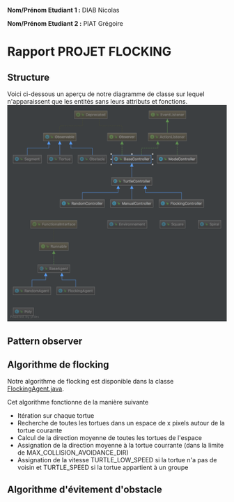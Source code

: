 
**Nom/Prénom Etudiant 1 :** DIAB Nicolas

**Nom/Prénom Etudiant 2 :** PIAT Grégoire

# Rapport PROJET FLOCKING

## Structure
Voici ci-dessous un aperçu de notre diagramme de classe sur lequel n'apparaissent que les entités sans leurs attributs et fonctions.
![diagram](/images/ClassDiagram.png)

## Pattern observer

## Algorithme de flocking
Notre algorithme de flocking est disponible dans la classe [FlockingAgent.java](/src/main/java/tortue/model/agent/FlockingAgent.java).

Cet algorithme fonctionne de la manière suivante
 * Itération sur chaque tortue
 * Recherche de toutes les tortues dans un espace de x pixels autour de la tortue courante
 * Calcul de la direction moyenne de toutes les tortues de l'espace
 * Assignation de la direction moyenne à la tortue courrante (dans la limite de MAX_COLLISION_AVOIDANCE_DIR)
 * Assignation de la vitesse TURTLE_LOW_SPEED si la tortue n'a pas de voisin et TURTLE_SPEED si la tortue appartient à un groupe

## Algorithme d'évitement d'obstacle

